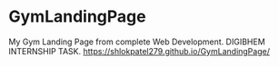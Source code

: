 # GymLandingPage
 My Gym Landing Page from complete Web Development.
 DIGIBHEM INTERNSHIP TASK.
https://shlokpatel279.github.io/GymLandingPage/
